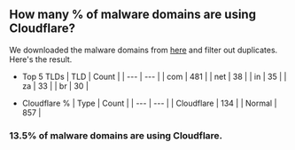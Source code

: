 ## How many % of malware domains are using Cloudflare?


We downloaded the malware domains from [here](https://urlhaus.abuse.ch) and filter out duplicates.
Here's the result.


[//]: # (start replacement)


- Top 5 TLDs
| TLD | Count |
| --- | --- |
| com | 481 |
| net | 38 |
| in | 35 |
| za | 33 |
| br | 30 |


- Cloudflare %
| Type | Count |
| --- | --- |
| Cloudflare | 134 |
| Normal | 857 |


### 13.5% of malware domains are using Cloudflare.